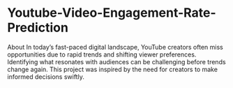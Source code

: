 # Youtube-Video-Engagement-Rate-Prediction
About In today’s fast-paced digital landscape, YouTube creators often miss opportunities due to rapid trends and shifting viewer preferences. Identifying what resonates with audiences can be challenging before trends change again. This project was inspired by the need for creators to make informed decisions swiftly.
